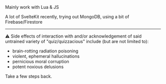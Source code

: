 Mainly work with Lua & JS

A lot of SvelteKit recently, trying out MongoDB, using a bit of Firebase/Firestore

-----

⚠️ Side effects of interaction with and/or acknowledgement of said untrained variety of "quiz/quizzacious" include (but are not limited to):
- brain-rotting radiation poisoning
- violent, ephemeral hallucinations
- pernicious moral corruption
- potent noxious delusions

Take a few steps back.
